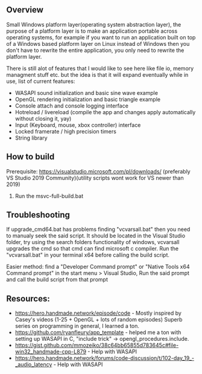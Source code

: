 ## Overview

Small Windows platform layer(operating system abstraction layer), the purpose of a platform layer is to make an application portable across operating systems, for example if you want to run an application built on top of a Windows based platform layer on Linux instead of Windows then you don't have to rewrite the entire application, you only need to rewrite the platform layer.

There is still alot of features that I would like to see here like file io, memory managment stuff etc. but the idea is that it will expand eventually while in use, list of current features:

* WASAPI sound initialization and basic sine wave example
* OpenGL rendering initialization and basic triangle example
* Console attach and console logging interface
* Hotreload / livereload (compile the app and changes apply automatically without closing it, yay)
* Input (Keyboard, mouse, xbox controller) interface
* Locked framerate / high precision timers 
* String library

## How to build 

Prerequisite: https://visualstudio.microsoft.com/pl/downloads/ (preferably VS Studio 2019 Community)(utility scripts wont work for VS newer than 2019)

1. Run the msvc-full-build.bat

## Troubleshooting

If upgrade_cmd64.bat has problems finding "vcvarsall.bat" then you need to manualy seek the said script. It should be located in the Visual Studio folder, try using the search folders functionality of windows, vcvarsall upgrades the cmd so that cmd can find microsoft c compiler. Run the "vcvarsall.bat" in your terminal x64 before calling the build script.

Easier method: find a "Developer Command prompt" or "Native Tools x64 Command prompt" in the start menu > Visual Studio, Run the said prompt and call the build script from that prompt

## Resources:

* https://hero.handmade.network/episode/code - Mostly inspired by Casey's videos (1-25 + OpenGL + lots of random episodes) Superb series on programming in general, I learned a ton.
* https://github.com/ryanfleury/app_template - helped me a ton with setting up WASAPI in C, "include trick" -> opengl_procedures.include.
* https://gist.github.com/mmozeiko/38c64bb65855d783645c#file-win32_handmade-cpp-L879 - Help with WASAPI 
* https://hero.handmade.network/forums/code-discussion/t/102-day_19_-_audio_latency - Help with WASAPI


